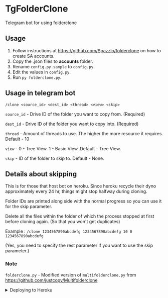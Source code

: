 # TgFolderClone
Telegram bot for using folderclone

## Usage
1. Follow instructions at https://github.com/Spazzlo/folderclone on how to create SA accounts.
2. Copy the .json files to **accounts** folder.
3. Rename `config.py.sample` to `config.py`.
4. Edit the values in `config.py`.
5. Run `py folderclone.py`.

## Usage in telegram bot
`/clone <source_id> <dest_id> <thread> <view> <skip>`

`source_id` - Drive ID of the folder you want to copy from. (Required)

`dest_id` - Drive ID of the folder you want to copy into. (Required)

`thread` - Amount of threads to use. The higher the more resource it requires. Default - 10

`view` - 0 - Tree View. 1 - Basic View. Default - Tree View.

`skip` - ID of the folder to skip to. Default - None.

## Details about skipping
This is for those that host bot on heroku. Since heroku recycle their dyno approximately every 24 hr, things might stop halfway during cloning.

Folder IDs are printed along side with the normal progress so you can use it for the skip parameter.

Delete all the files within the folder of which the process stopped at first before cloning again. (So that you won't get duplicates)

Example : `/clone 1234567890abcdefg 1234567890abcdefg 10 0 1234567890abcdefg`

(Yes, you need to specify the rest parameter if you want to use the skip parameter.)


### Note
`folderclone.py` - Modified version of `multifolderclone.py` from https://github.com/justcopy/Multifolderclone

<details>
  <summary>Deploying to Heroku</summary>
  
  ## Concerning thread number
  Recommended thread number for heroku is 25.
  
  40 will cause occasional RAM over usage and stall the app.
  
  50 if you want to risk your app hanging.
  
  Anything above 50 will more likely crash the app.
  
</details>
